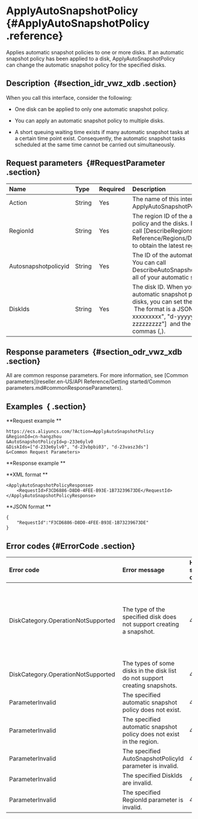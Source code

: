 # ApplyAutoSnapshotPolicy {#ApplyAutoSnapshotPolicy .reference}

Applies automatic snapshot policies to one or more disks. If an automatic snapshot policy has been applied to a disk, ApplyAutoSnapshotPolicy can change the automatic snapshot policy for the specified disks.

## Description  {#section_idr_vwz_xdb .section}

When you call this interface, consider the following: 

-   One disk can be applied to only one automatic snapshot policy.

-   You can apply an automatic snapshot policy to multiple disks.

-   A short queuing waiting time exists if many automatic snapshot tasks at a certain time point exist. Consequently, the automatic snapshot tasks scheduled at the same time cannot be carried out simultaneously.


## Request parameters  {#RequestParameter .section}

|Name |Type |Required |Description |
|:----|:----|:--------|:-----------|
|Action |String |Yes |The name of this interface. Value: ApplyAutoSnapshotPolicy.|
|RegionId |String |Yes|The region ID of the automatic snapshot policy and the disks. For more information, call [DescribeRegions](reseller.en-US/API Reference/Regions/DescribeRegions.md#) to obtain the latest region list.|
|Autosnapshotpolicyid|String |Yes|The ID of the automatic snapshot policy. You can call DescribeAutoSnapshotPolicyEx to obtain all of your automatic snapshot policy IDs.|
|DiskIds|String |Yes|The disk ID. When you want to apply the automatic snapshot policy to multiple disks, you can set the DiskIds to an array.  The format is a JSON array of \["d-xxxxxxxxx", "d-yyyyyyyyy", … "d-zzzzzzzzz"\]  and the IDs are separated by commas \(,\).|

## Response parameters  {#section_odr_vwz_xdb .section}

All are common response parameters. For more information, see [Common parameters](reseller.en-US/API Reference/Getting started/Common parameters.md#commonResponseParameters).

## Examples  { .section}

**Request example ** 

```
https://ecs.aliyuncs.com/?Action=ApplyAutoSnapshotPolicy
&RegionId=cn-hangzhou
&AutoSnapshotPolicyId=p-233e6ylv0
&DiskIds=["d-233e6ylv0", "d-23vbpbi03", "d-23vasz3ds"]
&<Common Request Parameters>
```

**Response example ** 

**XML format **

```
<ApplyAutoSnapshotPolicyResponse>
    <RequestId>F3CD6886-D8D0-4FEE-B93E-1B73239673DE</RequestId>
</ApplyAutoSnapshotPolicyResponse>
```

 **JSON format ** 

```
{
    "RequestId":"F3CD6886-D8D0-4FEE-B93E-1B73239673DE"
}
```

## Error codes {#ErrorCode .section}

|Error code|Error message|HTTP status code|Description|
|:---------|:------------|:---------------|:----------|
|DiskCategory.OperationNotSupported |The type of the specified disk does not support creating a snapshot.|400 |You cannot apply automatic policy to a local disk. For more information, see [Local disks](../../../../reseller.en-US/Product Introduction/Block storage/Local disks.md#).|
|DiskCategory.OperationNotSupported|The types of some disks in the disk list do not support creating snapshots.|400|IDs of local disks exist in the `DiskIds`.|
|ParameterInvalid|The specified automatic snapshot policy does not exist.|404 |The specified `AutoSnapshotPolicyId` does not exist.|
|ParameterInvalid|The specified automatic snapshot policy does not exist in the region.|404 |The specified `AutoSnapshotPolicyId` does not exist in the specified region.|
|ParameterInvalid|The specified AutoSnapshotPolicyId parameter is invalid.|404 |The specified `AutoSnapshotPolicyId` is invalid.|
|ParameterInvalid|The specified DiskIds are invalid.|404 |The specified `DiskIds` are invalid.|
|ParameterInvalid|The specified RegionId parameter is invalid.|404 |The specified `RegionId` is invalid.|


